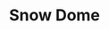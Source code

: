 ---
layout: product
product_id: 1491350323262
id: 1491350323262
title: Snow Dome
body_html: >-
  <p>Taken along the Icefields Parkway in Alberta, 2018.</p>

  <p>We had pulled over at the Columbia Icefields glacier to cook some oatmeal and take in the scenery. With a barren landscape that’s reminiscent of those in Iceland, it was incredible to be there.</p>

  <p> </p>
vendor: Connell McCarthy
product_type: Photo Print
created_at: 2018-10-13T21:04:08-04:00
handle: snow-dome
updated_at: 2022-01-27T20:58:18-05:00
published_at: 2018-08-22T19:38:24-04:00
template_suffix: ""
status: active
published_scope: global
tags: Batch 02, mountain, mountains, Print
admin_graphql_api_id: gid://shopify/Product/1491350323262
variants:
  - product_id: 1491350323262
    id: 39577195053118
    title: 8x10” / Full Colour
    price: "35.00"
    sku: CM-PP-B2-12-XXS-FC
    position: 1
    inventory_policy: deny
    compare_at_price: null
    fulfillment_service: manual
    inventory_management: null
    option1: 8x10”
    option2: Full Colour
    option3: null
    created_at: 2021-09-01T14:50:49-04:00
    updated_at: 2021-09-01T14:51:09-04:00
    taxable: true
    barcode: ""
    grams: 208
    image_id: 6203629174846
    weight: 0.208
    weight_unit: kg
    inventory_item_id: 41671635697726
    inventory_quantity: 0
    old_inventory_quantity: 0
    requires_shipping: true
    admin_graphql_api_id: gid://shopify/ProductVariant/39577195053118
  - product_id: 1491350323262
    id: 39577195085886
    title: 8x10” / Black & White
    price: "35.00"
    sku: CM-PP-B2-12-XXS-BW
    position: 2
    inventory_policy: deny
    compare_at_price: null
    fulfillment_service: manual
    inventory_management: null
    option1: 8x10”
    option2: Black & White
    option3: null
    created_at: 2021-09-01T14:50:49-04:00
    updated_at: 2021-09-01T14:51:09-04:00
    taxable: true
    barcode: ""
    grams: 208
    image_id: 6203629109310
    weight: 0.208
    weight_unit: kg
    inventory_item_id: 41671635730494
    inventory_quantity: 0
    old_inventory_quantity: 0
    requires_shipping: true
    admin_graphql_api_id: gid://shopify/ProductVariant/39577195085886
  - product_id: 1491350323262
    id: 39577195118654
    title: 8.5x11” / Full Colour
    price: "35.00"
    sku: CM-PP-B2-12-XS-FC
    position: 3
    inventory_policy: deny
    compare_at_price: null
    fulfillment_service: manual
    inventory_management: null
    option1: 8.5x11”
    option2: Full Colour
    option3: null
    created_at: 2021-09-01T14:50:49-04:00
    updated_at: 2021-09-01T14:51:09-04:00
    taxable: true
    barcode: ""
    grams: 208
    image_id: 6203629174846
    weight: 0.208
    weight_unit: kg
    inventory_item_id: 41671635763262
    inventory_quantity: 0
    old_inventory_quantity: 0
    requires_shipping: true
    admin_graphql_api_id: gid://shopify/ProductVariant/39577195118654
  - product_id: 1491350323262
    id: 39577195151422
    title: 8.5x11” / Black & White
    price: "35.00"
    sku: CM-PP-B2-12-XS-BW
    position: 4
    inventory_policy: deny
    compare_at_price: null
    fulfillment_service: manual
    inventory_management: null
    option1: 8.5x11”
    option2: Black & White
    option3: null
    created_at: 2021-09-01T14:50:49-04:00
    updated_at: 2021-09-01T14:51:09-04:00
    taxable: true
    barcode: ""
    grams: 208
    image_id: 6203629109310
    weight: 0.208
    weight_unit: kg
    inventory_item_id: 41671635796030
    inventory_quantity: 0
    old_inventory_quantity: 0
    requires_shipping: true
    admin_graphql_api_id: gid://shopify/ProductVariant/39577195151422
  - product_id: 1491350323262
    id: 39577195184190
    title: 13x19” / Full Colour
    price: "40.00"
    sku: CM-PP-B2-12-S-FC
    position: 5
    inventory_policy: deny
    compare_at_price: null
    fulfillment_service: manual
    inventory_management: null
    option1: 13x19”
    option2: Full Colour
    option3: null
    created_at: 2021-09-01T14:50:49-04:00
    updated_at: 2021-09-01T14:51:09-04:00
    taxable: true
    barcode: ""
    grams: 208
    image_id: 6203629174846
    weight: 0.208
    weight_unit: kg
    inventory_item_id: 41671635828798
    inventory_quantity: 0
    old_inventory_quantity: 0
    requires_shipping: true
    admin_graphql_api_id: gid://shopify/ProductVariant/39577195184190
  - product_id: 1491350323262
    id: 39577195216958
    title: 13x19” / Black & White
    price: "40.00"
    sku: CM-PP-B2-12-S-BW
    position: 6
    inventory_policy: deny
    compare_at_price: null
    fulfillment_service: manual
    inventory_management: null
    option1: 13x19”
    option2: Black & White
    option3: null
    created_at: 2021-09-01T14:50:49-04:00
    updated_at: 2021-09-01T14:51:09-04:00
    taxable: true
    barcode: ""
    grams: 208
    image_id: 6203629109310
    weight: 0.208
    weight_unit: kg
    inventory_item_id: 41671635861566
    inventory_quantity: 0
    old_inventory_quantity: 0
    requires_shipping: true
    admin_graphql_api_id: gid://shopify/ProductVariant/39577195216958
  - product_id: 1491350323262
    id: 39577195249726
    title: 16x20” / Full Colour
    price: "50.00"
    sku: CM-PP-B2-12-M-FC
    position: 7
    inventory_policy: deny
    compare_at_price: null
    fulfillment_service: manual
    inventory_management: null
    option1: 16x20”
    option2: Full Colour
    option3: null
    created_at: 2021-09-01T14:50:49-04:00
    updated_at: 2021-09-01T14:51:09-04:00
    taxable: true
    barcode: ""
    grams: 208
    image_id: 6203629174846
    weight: 0.208
    weight_unit: kg
    inventory_item_id: 41671635894334
    inventory_quantity: 0
    old_inventory_quantity: 0
    requires_shipping: true
    admin_graphql_api_id: gid://shopify/ProductVariant/39577195249726
  - product_id: 1491350323262
    id: 39577195282494
    title: 16x20” / Black & White
    price: "50.00"
    sku: CM-PP-B2-12-M-BW
    position: 8
    inventory_policy: deny
    compare_at_price: null
    fulfillment_service: manual
    inventory_management: null
    option1: 16x20”
    option2: Black & White
    option3: null
    created_at: 2021-09-01T14:50:49-04:00
    updated_at: 2021-09-01T14:51:09-04:00
    taxable: true
    barcode: ""
    grams: 208
    image_id: 6203629109310
    weight: 0.208
    weight_unit: kg
    inventory_item_id: 41671635927102
    inventory_quantity: 0
    old_inventory_quantity: 0
    requires_shipping: true
    admin_graphql_api_id: gid://shopify/ProductVariant/39577195282494
  - product_id: 1491350323262
    id: 39577195315262
    title: 20x24” / Full Colour
    price: "60.00"
    sku: CM-PP-B2-12-L-FC
    position: 9
    inventory_policy: deny
    compare_at_price: null
    fulfillment_service: manual
    inventory_management: null
    option1: 20x24”
    option2: Full Colour
    option3: null
    created_at: 2021-09-01T14:50:49-04:00
    updated_at: 2021-09-01T14:51:09-04:00
    taxable: true
    barcode: ""
    grams: 208
    image_id: 6203629174846
    weight: 0.208
    weight_unit: kg
    inventory_item_id: 41671635959870
    inventory_quantity: 0
    old_inventory_quantity: 0
    requires_shipping: true
    admin_graphql_api_id: gid://shopify/ProductVariant/39577195315262
  - product_id: 1491350323262
    id: 39577195348030
    title: 20x24” / Black & White
    price: "60.00"
    sku: CM-PP-B2-12-L-BW
    position: 10
    inventory_policy: deny
    compare_at_price: null
    fulfillment_service: manual
    inventory_management: null
    option1: 20x24”
    option2: Black & White
    option3: null
    created_at: 2021-09-01T14:50:50-04:00
    updated_at: 2021-09-01T14:51:09-04:00
    taxable: true
    barcode: ""
    grams: 208
    image_id: 6203629109310
    weight: 0.208
    weight_unit: kg
    inventory_item_id: 41671635992638
    inventory_quantity: 0
    old_inventory_quantity: 0
    requires_shipping: true
    admin_graphql_api_id: gid://shopify/ProductVariant/39577195348030
  - product_id: 1491350323262
    id: 39577195380798
    title: 20x30” / Full Colour
    price: "70.00"
    sku: CM-PP-B2-12-XL-FC
    position: 11
    inventory_policy: deny
    compare_at_price: null
    fulfillment_service: manual
    inventory_management: null
    option1: 20x30”
    option2: Full Colour
    option3: null
    created_at: 2021-09-01T14:50:50-04:00
    updated_at: 2021-09-01T14:51:09-04:00
    taxable: true
    barcode: ""
    grams: 208
    image_id: 6203629174846
    weight: 0.208
    weight_unit: kg
    inventory_item_id: 41671636025406
    inventory_quantity: 0
    old_inventory_quantity: 0
    requires_shipping: true
    admin_graphql_api_id: gid://shopify/ProductVariant/39577195380798
  - product_id: 1491350323262
    id: 39577195413566
    title: 20x30” / Black & White
    price: "70.00"
    sku: CM-PP-B2-12-XL-BW
    position: 12
    inventory_policy: deny
    compare_at_price: null
    fulfillment_service: manual
    inventory_management: null
    option1: 20x30”
    option2: Black & White
    option3: null
    created_at: 2021-09-01T14:50:50-04:00
    updated_at: 2021-09-01T14:51:09-04:00
    taxable: true
    barcode: ""
    grams: 208
    image_id: 6203629109310
    weight: 0.208
    weight_unit: kg
    inventory_item_id: 41671636058174
    inventory_quantity: 0
    old_inventory_quantity: 0
    requires_shipping: true
    admin_graphql_api_id: gid://shopify/ProductVariant/39577195413566
  - product_id: 1491350323262
    id: 39577195446334
    title: 24x36” / Full Colour
    price: "90.00"
    sku: CM-PP-B2-12-XXL-FC
    position: 13
    inventory_policy: deny
    compare_at_price: null
    fulfillment_service: manual
    inventory_management: null
    option1: 24x36”
    option2: Full Colour
    option3: null
    created_at: 2021-09-01T14:50:50-04:00
    updated_at: 2021-09-01T14:51:09-04:00
    taxable: true
    barcode: ""
    grams: 208
    image_id: 6203629174846
    weight: 0.208
    weight_unit: kg
    inventory_item_id: 41671636090942
    inventory_quantity: 0
    old_inventory_quantity: 0
    requires_shipping: true
    admin_graphql_api_id: gid://shopify/ProductVariant/39577195446334
  - product_id: 1491350323262
    id: 39577195479102
    title: 24x36” / Black & White
    price: "90.00"
    sku: CM-PP-B2-12-XXL-BW
    position: 14
    inventory_policy: deny
    compare_at_price: null
    fulfillment_service: manual
    inventory_management: null
    option1: 24x36”
    option2: Black & White
    option3: null
    created_at: 2021-09-01T14:50:50-04:00
    updated_at: 2021-09-01T14:51:09-04:00
    taxable: true
    barcode: ""
    grams: 208
    image_id: 6203629109310
    weight: 0.208
    weight_unit: kg
    inventory_item_id: 41671636123710
    inventory_quantity: 0
    old_inventory_quantity: 0
    requires_shipping: true
    admin_graphql_api_id: gid://shopify/ProductVariant/39577195479102
  - product_id: 1491350323262
    id: 39577195511870
    title: 30x40” / Full Colour
    price: "100.00"
    sku: CM-PP-B2-12-XXXL-FC
    position: 15
    inventory_policy: deny
    compare_at_price: null
    fulfillment_service: manual
    inventory_management: null
    option1: 30x40”
    option2: Full Colour
    option3: null
    created_at: 2021-09-01T14:50:50-04:00
    updated_at: 2021-09-01T14:51:09-04:00
    taxable: true
    barcode: ""
    grams: 208
    image_id: 6203629174846
    weight: 0.208
    weight_unit: kg
    inventory_item_id: 41671636156478
    inventory_quantity: 0
    old_inventory_quantity: 0
    requires_shipping: true
    admin_graphql_api_id: gid://shopify/ProductVariant/39577195511870
  - product_id: 1491350323262
    id: 39577195544638
    title: 30x40” / Black & White
    price: "100.00"
    sku: CM-PP-B2-12-XXXL-BW
    position: 16
    inventory_policy: deny
    compare_at_price: null
    fulfillment_service: manual
    inventory_management: null
    option1: 30x40”
    option2: Black & White
    option3: null
    created_at: 2021-09-01T14:50:50-04:00
    updated_at: 2021-09-01T14:51:09-04:00
    taxable: true
    barcode: ""
    grams: 208
    image_id: 6203629109310
    weight: 0.208
    weight_unit: kg
    inventory_item_id: 41671636189246
    inventory_quantity: 0
    old_inventory_quantity: 0
    requires_shipping: true
    admin_graphql_api_id: gid://shopify/ProductVariant/39577195544638
options:
  - product_id: 1491350323262
    id: 2045816340542
    name: Size
    position: 1
    values:
      - 8x10”
      - 8.5x11”
      - 13x19”
      - 16x20”
      - 20x24”
      - 20x30”
      - 24x36”
      - 30x40”
  - product_id: 1491350323262
    id: 8590022967358
    name: Color
    position: 2
    values:
      - Full Colour
      - Black & White
images:
  - product_id: 1491350323262
    id: 6203629174846
    position: 1
    created_at: 2019-03-05T11:06:05-05:00
    updated_at: 2019-10-20T18:44:17-04:00
    alt: null
    width: 1000
    height: 1500
    src: https://cdn.shopify.com/s/files/1/1624/2355/products/Print-Shot---Dark-Background-_Snow-Dome-2019.jpg?v=1571611457
    variant_ids:
      - 39577195053118
      - 39577195118654
      - 39577195184190
      - 39577195249726
      - 39577195315262
      - 39577195380798
      - 39577195446334
      - 39577195511870
    admin_graphql_api_id: gid://shopify/ProductImage/6203629174846
  - product_id: 1491350323262
    id: 6203629109310
    position: 2
    created_at: 2019-03-05T11:06:04-05:00
    updated_at: 2019-10-20T18:44:17-04:00
    alt: null
    width: 1000
    height: 1500
    src: https://cdn.shopify.com/s/files/1/1624/2355/products/Print-Shot---Dark-Background-_Snow-Dome-2019_-B_W.jpg?v=1571611457
    variant_ids:
      - 39577195085886
      - 39577195151422
      - 39577195216958
      - 39577195282494
      - 39577195348030
      - 39577195413566
      - 39577195479102
      - 39577195544638
    admin_graphql_api_id: gid://shopify/ProductImage/6203629109310
  - product_id: 1491350323262
    id: 28230284116030
    position: 3
    created_at: 2021-05-04T20:45:36-04:00
    updated_at: 2021-05-04T20:45:36-04:00
    alt: null
    width: 2000
    height: 1800
    src: https://cdn.shopify.com/s/files/1/1624/2355/products/PAR_02_0001_c1026158-5c50-4579-8fd5-d8b5c134de4d.png?v=1620175536
    variant_ids: []
    admin_graphql_api_id: gid://shopify/ProductImage/28230284116030
image:
  product_id: 1491350323262
  id: 6203629174846
  position: 1
  created_at: 2019-03-05T11:06:05-05:00
  updated_at: 2019-10-20T18:44:17-04:00
  alt: null
  width: 1000
  height: 1500
  src: https://cdn.shopify.com/s/files/1/1624/2355/products/Print-Shot---Dark-Background-_Snow-Dome-2019.jpg?v=1571611457
  variant_ids:
    - 39577195053118
    - 39577195118654
    - 39577195184190
    - 39577195249726
    - 39577195315262
    - 39577195380798
    - 39577195446334
    - 39577195511870
  admin_graphql_api_id: gid://shopify/ProductImage/6203629174846

---
